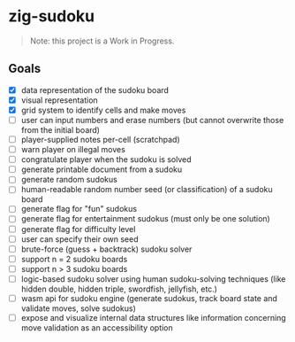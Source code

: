 # zig-sudoku

> Note: this project is a Work in Progress.

## Goals

- [X] data representation of the sudoku board
- [X] visual representation
- [X] grid system to identify cells and make moves
- [ ] user can input numbers and erase numbers (but cannot overwrite those from the initial board)
- [ ] player-supplied notes per-cell (scratchpad)
- [ ] warn player on illegal moves
- [ ] congratulate player when the sudoku is solved
- [ ] generate printable document from a sudoku
- [ ] generate random sudokus
- [ ] human-readable random number seed (or classification) of a sudoku board
- [ ] generate flag for "fun" sudokus
- [ ] generate flag for entertainment sudokus (must only be one solution)
- [ ] generate flag for difficulty level
- [ ] user can specify their own seed
- [ ] brute-force (guess + backtrack) sudoku solver
- [ ] support n = 2 sudoku boards
- [ ] support n > 3 sudoku boards
- [ ] logic-based sudoku solver using human sudoku-solving techniques (like hidden double, hidden triple, swordfish, jellyfish, etc.)
- [ ] wasm api for sudoku engine (generate sudokus, track board state and validate moves, solve sudokus)
- [ ] expose and visualize internal data structures like information concerning move validation as an accessibility option
